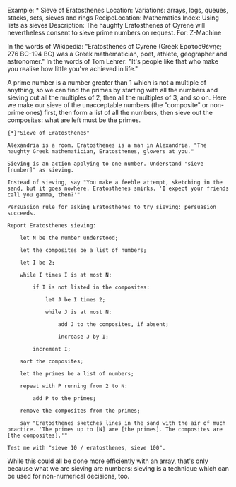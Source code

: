 Example: * Sieve of Eratosthenes
Location: Variations: arrays, logs, queues, stacks, sets, sieves and rings
RecipeLocation: Mathematics
Index: Using lists as sieves
Description: The haughty Eratosthenes of Cyrene will nevertheless consent to sieve prime numbers on request.
For: Z-Machine

  
In the words of Wikipedia: "Eratosthenes of Cyrene (Greek Eρατοσθένης; 276 BC-194 BC) was a Greek mathematician, poet, athlete, geographer and astronomer." In the words of Tom Lehrer: "It's people like that who make you realise how little you've achieved in life."

  
A prime number is a number greater than 1 which is not a multiple of anything, so we can find the primes by starting with all the numbers and sieving out all the multiples of 2, then all the multiples of 3, and so on. Here we make our sieve of the unacceptable numbers (the "composite" or non-prime ones) first, then form a list of all the numbers, then sieve out the composites: what are left must be the primes.

  

``` inform7
{*}"Sieve of Eratosthenes"

Alexandria is a room. Eratosthenes is a man in Alexandria. "The haughty Greek mathematician, Eratosthenes, glowers at you."

Sieving is an action applying to one number. Understand "sieve [number]" as sieving.

Instead of sieving, say "You make a feeble attempt, sketching in the sand, but it goes nowhere. Eratosthenes smirks. 'I expect your friends call you gamma, then?'"

Persuasion rule for asking Eratosthenes to try sieving: persuasion succeeds.

Report Eratosthenes sieving:

	let N be the number understood;

	let the composites be a list of numbers;

	let I be 2;

	while I times I is at most N:

		if I is not listed in the composites:

			let J be I times 2;

			while J is at most N:

				add J to the composites, if absent;

				increase J by I;

		increment I;

	sort the composites;

	let the primes be a list of numbers;

	repeat with P running from 2 to N:

		add P to the primes;

	remove the composites from the primes;

	say "Eratosthenes sketches lines in the sand with the air of much practice. 'The primes up to [N] are [the primes]. The composites are [the composites].'"

Test me with "sieve 10 / eratosthenes, sieve 100".
```

  
While this could all be done more efficiently with an array, that's only because what we are sieving are numbers: sieving is a technique which can be used for non-numerical decisions, too.

